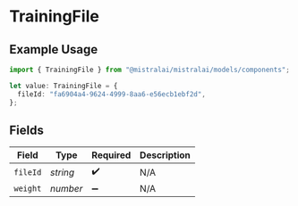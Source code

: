 # TrainingFile

## Example Usage

```typescript
import { TrainingFile } from "@mistralai/mistralai/models/components";

let value: TrainingFile = {
  fileId: "fa6904a4-9624-4999-8aa6-e56ecb1ebf2d",
};
```

## Fields

| Field              | Type               | Required           | Description        |
| ------------------ | ------------------ | ------------------ | ------------------ |
| `fileId`           | *string*           | :heavy_check_mark: | N/A                |
| `weight`           | *number*           | :heavy_minus_sign: | N/A                |